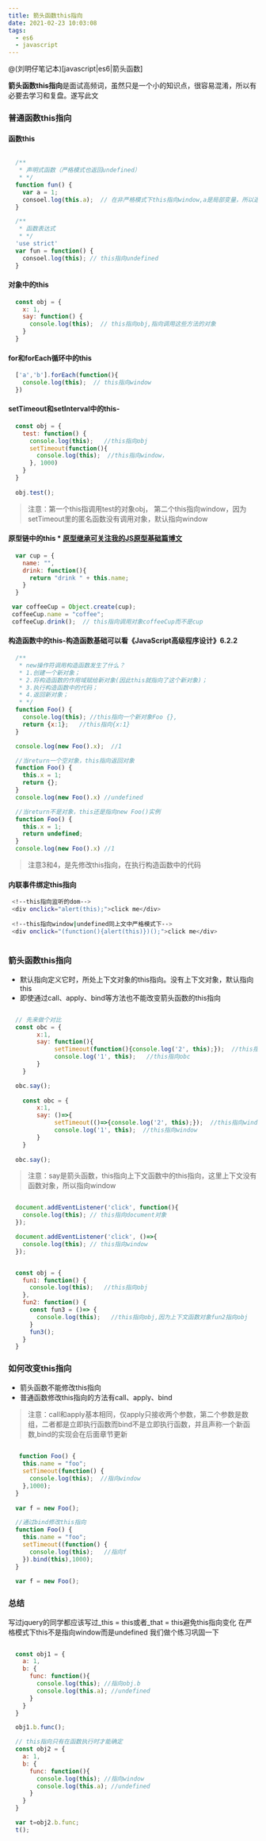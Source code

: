 ```yaml
---
title: 箭头函数this指向
date: 2021-02-23 10:03:08
tags:
  - es6
  - javascript
---
```


@(刘明仔笔记本)[javascript|es6|箭头函数]

**箭头函数this指向**是面试高频词，虽然只是一个小的知识点，很容易混淆，所以有必要去学习和复盘。遂写此文

### 普通函数this指向

#### 函数this
``` javascript

  /**
   * 声明式函数（严格模式也返回undefined）
   * */
  function fun() {
    var a = 1;
    consoel.log(this.a);  // 在非严格模式下this指向window,a是局部变量，所以返回undefined
  }

  /**
   * 函数表达式
   * */
  'use strict'
  var fun = function() {
    consoel.log(this); // this指向undefined
  }

```
#### 对象中的this
``` javascript
  const obj = {
    x: 1,
    say: function() {
      console.log(this);  // this指向obj,指向调用这些方法的对象
    }
  }
```
#### for和forEach循环中的this
``` javascript
  ['a','b'].forEach(function(){
    console.log(this);  // this指向window
  })
```
#### setTimeout和setInterval中的this-
``` javascript
  const obj = {
    test: function() {
      console.log(this);   //this指向obj
      setTimeout(function(){
        console.log(this);  //this指向window，
      }, 1000)
    }
  }
  
  obj.test();
```
> 注意：第一个this指调用test的对象obj， 第二个this指向window，因为setTimeout里的匿名函数没有调用对象，默认指向window

#### 原型链中的this * [原型继承可关注我的JS原型基础篇博文](https://liumingzai.github.io/2020/11/25/JS%E5%8E%9F%E5%9E%8B%E5%9F%BA%E7%A1%80%E7%AF%87/)
``` javascript
  var cup = {
    name: "",
    drink: function(){
      return "drink " + this.name;
    }
  }

 var coffeeCup = Object.create(cup);
 coffeeCup.name = "coffee";
 coffeeCup.drink();  // this指向调用对象coffeeCup而不是cup

```
#### 构造函数中的this-构造函数基础可以看《JavaScript高级程序设计》6.2.2
``` javascript
  /**
   * new操作符调用构造函数发生了什么？
   * 1.创建一个新对象；
   * 2.将构造函数的作用域赋给新对象(因此this就指向了这个新对象)；
   * 3.执行构造函数中的代码；
   * 4.返回新对象；
   * */
  function Foo() {
    console.log(this); //this指向一个新对象Foo {}, 
    return {x:1};   //this指向{x:1}  
  }

  console.log(new Foo().x);  //1

  //当return一个空对象，this指向返回对象
  function Foo() {
    this.x = 1;
    return {};
  }
  console.log(new Foo().x) //undefined

  //当return不是对象，this还是指向new Foo()实例
  function Foo() {
    this.x = 1;
    return undefined;
  }
  console.log(new Foo().x) //1


```
> 注意3和4，是先修改this指向，在执行构造函数中的代码

#### 内联事件绑定this指向
``` bash
 <!--this指向监听的dom-->
 <div onclick="alert(this);">click me</div>
 
 <!--this指向window|undefined同上文中严格模式下-->
 <div onclick="(function(){alert(this)})();">click me</div>
 
```

### 箭头函数this指向
+ 默认指向定义它时，所处上下文对象的this指向。没有上下文对象，默认指向this
+ 即使通过call、apply、bind等方法也不能改变箭头函数的this指向



``` javascript

  // 先来做个对比
  const obc = {
		x:1,
		say: function(){
			 setTimeout(function(){console.log('2', this);});  //this指向window
			 console.log('1', this);   //this指向obc
		}
	}

  obc.say();
	
	const obc = {
		x:1,
		say: ()=>{
			 setTimeout(()=>{console.log('2', this);});  //this指向window
			 console.log('1', this);  //this指向window
		}
	}
  
  obc.say();

```
> 注意：say是箭头函数，this指向上下文函数中的this指向，这里上下文没有函数对象，所以指向window

``` javascript

  document.addEventListener('click', function(){
    console.log(this); // this指向document对象
  });

  document.addEventListener('click', ()=>{
    console.log(this); // this指向window
  });

```


``` javascript

  const obj = {
    fun1: function() {
      console.log(this);   //this指向obj
    },
    fun2: function() {
      const fun3 = ()=> {
        console.log(this);   //this指向obj,因为上下文函数对象fun2指向obj
      }
      fun3();
    }
  }

```


### 如何改变this指向
+ 箭头函数不能修改this指向
+ 普通函数修改this指向的方法有call、apply、bind

> 注意：call和apply基本相同，仅apply只接收两个参数，第二个参数是数组，二者都是立即执行函数而bind不是立即执行函数，并且声称一个新函数,bind的实现会在后面章节更新

``` javascript
 
   function Foo() {
    this.name = "foo";
    setTimeout(function() {
      console.log(this);  //指向window
    },1000);
  }
  
  var f = new Foo();

  //通过bind修改this指向
  function Foo() {
    this.name = "foo";
    setTimeout((function() {
      console.log(this);   //指向f
    }).bind(this),1000);
  }
  
  var f = new Foo();

```
### 总结
写过jquery的同学都应该写过_this = this或者_that = this避免this指向变化
在严格模式下this不是指向window而是undefined
我们做个练习巩固一下

``` javascript

  const obj1 = {
    a: 1,
    b: {
      func: function(){
        console.log(this); //指向obj.b
        console.log(this.a); //undefined
      }
    }
  }

  obj1.b.func();

  // this指向只有在函数执行时才能确定
  const obj2 = {
    a: 1,
    b: {
      func: function(){
        console.log(this); //指向window
        console.log(this.a); //undefined
      }
    }
  }

  var t=obj2.b.func;
  t();

  
```


